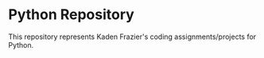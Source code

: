 # Python Repository
 This repository represents Kaden Frazier's coding assignments/projects for Python.
